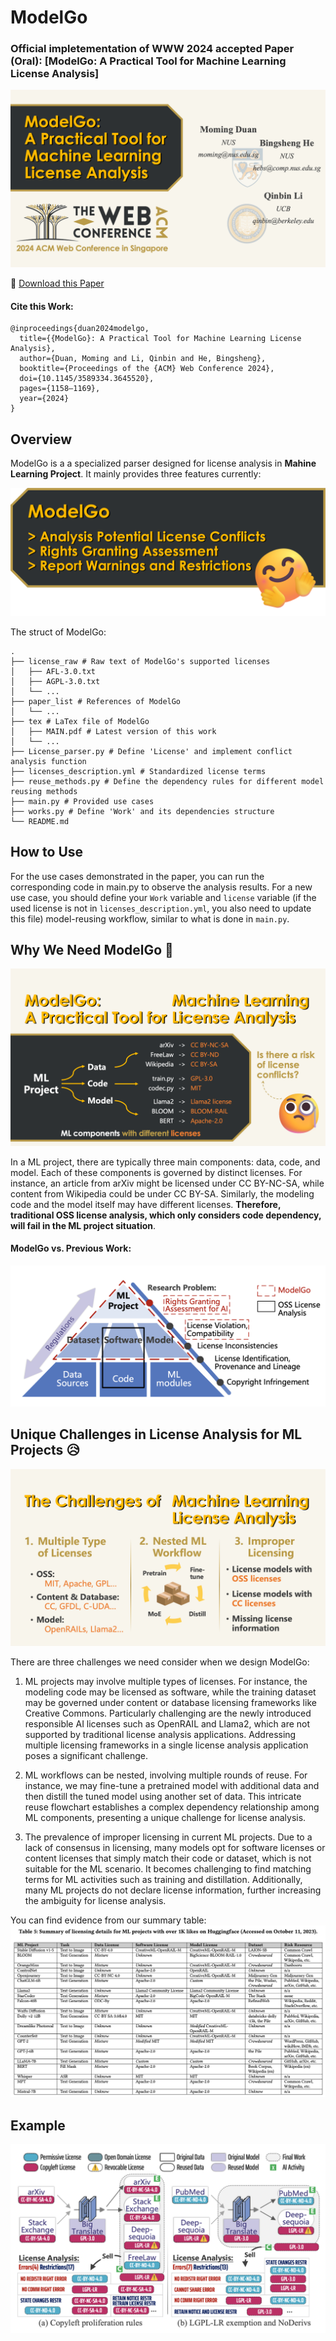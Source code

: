 # ModelGo

### Official impletementation of WWW 2024 accepted Paper (Oral): [ModelGo: A Practical Tool for Machine Learning License Analysis]
![img](images/cover.png)

📌 [Download this Paper](https://dl.acm.org/doi/abs/10.1145/3589334.3645520)

#### Cite this Work:
```
@inproceedings{duan2024modelgo,
  title={{ModelGo}: A Practical Tool for Machine Learning License Analysis},
  author={Duan, Moming and Li, Qinbin and He, Bingsheng},
  booktitle={Proceedings of the {ACM} Web Conference 2024},
  doi={10.1145/3589334.3645520},
  pages={1158–1169},
  year={2024}
}
```

## Overview 

ModelGo is a a specialized parser designed for license analysis in **Mahine Learning Project**. It mainly provides three features currently:

![cover](images/aims.png)

The struct of ModelGo:
```
.
├── license_raw # Raw text of ModelGo's supported licenses
│   ├── AFL-3.0.txt
│   ├── AGPL-3.0.txt
│   └── ...
├── paper_list # References of ModelGo
│   └── ...
├── tex # LaTex file of ModelGo
│   ├── MAIN.pdf # Latest version of this work
│   └── ...
├── License_parser.py # Define 'License' and implement conflict analysis function
├── licenses_description.yml # Standardized license terms
├── reuse_methods.py # Define the dependency rules for different model reusing methods
├── main.py # Provided use cases
├── works.py # Define 'Work' and its dependencies structure
└── README.md
```

## How to Use 
For the use cases demonstrated in the paper, you can run the corresponding code in main.py to observe the analysis results. 
For a new use case, you should define your `Work` variable and `license` variable (if the used license is not in `licenses_description.yml`, you also need to update this file) model-reusing workflow, similar to what is done in `main.py`.


## Why We Need ModelGo 🤔
![motivation](images/motivations.png)

In a ML project, there are typically three main components: data, code, and model. Each of these components is governed by distinct licenses. For instance, an article from arXiv might be licensed under CC BY-NC-SA, while content from Wikipedia could be under CC BY-SA. Similarly, the modeling code and the model itself may have different licenses.
**Therefore, traditional OSS license analysis, which only considers code dependency, will fail in the ML project situation**.

#### ModelGo vs. Previous Work:
![diff](images/diff.png)

## Unique Challenges in License Analysis for ML Projects 😥
![challenges](images/challenges.png)

There are three challenges we need consider when we design ModelGo:
1. ML projects may involve multiple types of licenses. For instance, the modeling code may be licensed as software, while the training dataset may be governed under content or database licensing frameworks like Creative Commons. Particularly challenging are the newly introduced responsible AI licenses such as OpenRAIL and Llama2, which are not supported by traditional license analysis applications.
Addressing multiple licensing frameworks in a single license analysis application poses a significant challenge.

2. ML workflows can be nested, involving multiple rounds of reuse. For instance, we may fine-tune a pretrained model with additional data and then distill the tuned model using another set of data. This intricate reuse flowchart establishes a complex dependency relationship among ML components, presenting a unique challenge for license analysis.

3. The prevalence of improper licensing in current ML projects. Due to a lack of consensus in licensing, many models opt for software licenses or content licenses that simply match their code or dataset, which is not suitable for the ML scenario. It becomes challenging to find matching terms for ML activities such as training and distillation. Additionally, many ML projects do not declare license information, further increasing the ambiguity for license analysis.

You can find evidence from our summary table:
![t5](images/T5.png)

## Example

![CASE1](images/CASE1.png)